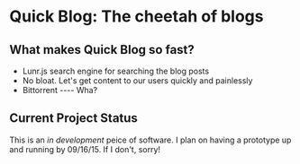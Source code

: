 # Quick Blog: The cheetah of blogs

## What makes Quick Blog so fast?
- Lunr.js search engine for searching the blog posts
- No bloat. Let's get content to our users quickly and painlessly
- Bittorrent ---- Wha?

## Current Project Status
This is an *in development* peice of software. I plan on having a prototype
up and running by 09/16/15. If I don't, sorry!
